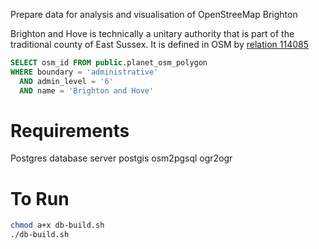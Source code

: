 Prepare data for analysis and visualisation of OpenStreeMap Brighton

Brighton and Hove is technically a unitary authority that is part of the
traditional county of East Sussex.
It is defined in OSM by [relation 114085]( https://www.openstreetmap.org/relation/114085)

```sql
SELECT osm_id FROM public.planet_osm_polygon
WHERE boundary = 'administrative'
  AND admin_level = '6'
  AND name = 'Brighton and Hove'
```

Requirements
============
Postgres database server
postgis
osm2pgsql
ogr2ogr

To Run
======
```sh
chmod a+x db-build.sh
./db-build.sh
```
